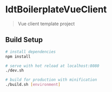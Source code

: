 # IdtBoilerplateVueClient

> Vue client template project

## Build Setup

``` bash
# install dependencies
npm install

# serve with hot reload at localhost:8080
./dev.sh

# build for production with minification
./build.sh [environment]
```

